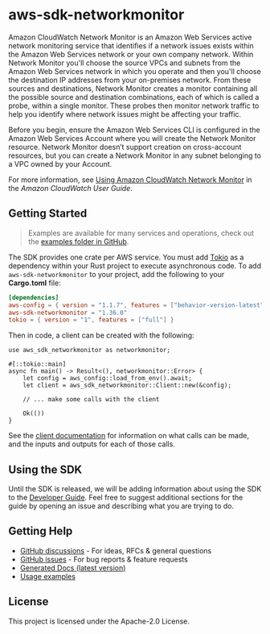 # aws-sdk-networkmonitor

Amazon CloudWatch Network Monitor is an Amazon Web Services active network monitoring service that identifies if a network issues exists within the Amazon Web Services network or your own company network. Within Network Monitor you'll choose the source VPCs and subnets from the Amazon Web Services network in which you operate and then you'll choose the destination IP addresses from your on-premises network. From these sources and destinations, Network Monitor creates a monitor containing all the possible source and destination combinations, each of which is called a probe, within a single monitor. These probes then monitor network traffic to help you identify where network issues might be affecting your traffic.

Before you begin, ensure the Amazon Web Services CLI is configured in the Amazon Web Services Account where you will create the Network Monitor resource. Network Monitor doesn’t support creation on cross-account resources, but you can create a Network Monitor in any subnet belonging to a VPC owned by your Account.

For more information, see [Using Amazon CloudWatch Network Monitor](https://docs.aws.amazon.com/AmazonCloudWatch/latest/monitoring/what-is-network-monitor.html) in the _Amazon CloudWatch User Guide_.

## Getting Started

> Examples are available for many services and operations, check out the
> [examples folder in GitHub](https://github.com/awslabs/aws-sdk-rust/tree/main/examples).

The SDK provides one crate per AWS service. You must add [Tokio](https://crates.io/crates/tokio)
as a dependency within your Rust project to execute asynchronous code. To add `aws-sdk-networkmonitor` to
your project, add the following to your **Cargo.toml** file:

```toml
[dependencies]
aws-config = { version = "1.1.7", features = ["behavior-version-latest"] }
aws-sdk-networkmonitor = "1.36.0"
tokio = { version = "1", features = ["full"] }
```

Then in code, a client can be created with the following:

```rust,no_run
use aws_sdk_networkmonitor as networkmonitor;

#[::tokio::main]
async fn main() -> Result<(), networkmonitor::Error> {
    let config = aws_config::load_from_env().await;
    let client = aws_sdk_networkmonitor::Client::new(&config);

    // ... make some calls with the client

    Ok(())
}
```

See the [client documentation](https://docs.rs/aws-sdk-networkmonitor/latest/aws_sdk_networkmonitor/client/struct.Client.html)
for information on what calls can be made, and the inputs and outputs for each of those calls.

## Using the SDK

Until the SDK is released, we will be adding information about using the SDK to the
[Developer Guide](https://docs.aws.amazon.com/sdk-for-rust/latest/dg/welcome.html). Feel free to suggest
additional sections for the guide by opening an issue and describing what you are trying to do.

## Getting Help

* [GitHub discussions](https://github.com/awslabs/aws-sdk-rust/discussions) - For ideas, RFCs & general questions
* [GitHub issues](https://github.com/awslabs/aws-sdk-rust/issues/new/choose) - For bug reports & feature requests
* [Generated Docs (latest version)](https://awslabs.github.io/aws-sdk-rust/)
* [Usage examples](https://github.com/awslabs/aws-sdk-rust/tree/main/examples)

## License

This project is licensed under the Apache-2.0 License.

